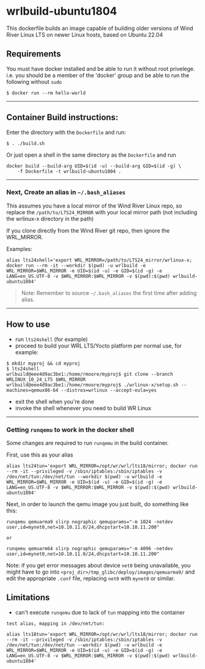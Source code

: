 # wrlbuild-ubuntu1804

This dockerfile builds an image capable of building older versions of Wind River Linux LTS on newer Linux hosts, based on Ubuntu 22.04

## Requirements
You must have docker installed and be able to run it without root privelege. i.e. you should be a member of the 'docker' group and be able to run the following without `sudo`
```
$ docker run --rm hello-world
```
---

## Container Build instructions:

Enter the directory with the `Dockerfile` and run:
```
$ . ./build.sh
```
Or just open a shell in the same directory as the `Dockerfile` and run
```
docker build --build-arg UID=$(id -u) --build-arg GID=$(id -g) \
    -f Dockerfile -t wrlbuild-ubuntu1804 .
```

---



### Next, Create an alias in `~/.bash_aliases`

This assumes you have a local mirror of the Wind River Linux repo, so replace the `/path/to/LTS24_MIRROR` with your local mirror path (not including the wrlinux-x directory in the path)

If you clone directly from the Wind River git repo, then ignore the WRL_MIRROR.

Examples:
```
alias lts24shell='export WRL_MIRROR=/path/to/LTS24_mirror/wrlinux-x; docker run --rm -it --workdir $(pwd) -u wrlbuild -e WRL_MIRROR=$WRL_MIRROR -e UID=$(id -u) -e GID=$(id -g) -e LANG=en_US.UTF-8 -v $WRL_MIRROR:$WRL_MIRROR -v $(pwd):$(pwd) wrlbuild-ubuntu1804'
```
> Note: Remember to source `~/.bash_aliases` the first time after adding alias.

---

## How to use
- run `lts24shell` (for example)
- proceed to build your WRL LTS/Yocto platform per normal use, for example:
```
$ mkdir myproj && cd myproj
$ lts24shell
wrlbuild@eee4d9ac3be1:/home/rmoore/myproj$ git clone --branch WRLINUX_10_24_LTS $WRL_MIRROR
wrlbuild@eee4d9ac3be1:/home/rmoore/myproj$ ./wrlinux-x/setup.sh --machines=qemux86-64 --distros=wrlinux --accept-eula=yes
```
- exit the shell when you're done
- invoke the shell whenever you need to build WR Linux

---

### Getting `runqemu` to work in the docker shell
Some changes are required to run `runqemu` in the build container. 

First, use this as your alias
```
alias lts24tun='export WRL_MIRROR=/opt/wr/wrl/lts18/mirror; docker run --rm -it --privileged -v /sbin/iptables:/sbin/iptables -v /dev/net/tun:/dev/net/tun --workdir $(pwd) -u wrlbuild -e WRL_MIRROR=$WRL_MIRROR -e UID=$(id -u) -e GID=$(id -g) -e LANG=en_US.UTF-8 -v $WRL_MIRROR:$WRL_MIRROR -v $(pwd):$(pwd) wrlbuild-ubuntu1804'

```

Next, in order to launch the qemu image you just built, do something like this:
```
runqemu qemuarma9 slirp nographic qemuparams="-m 1024 -netdev user,id=mynet0,net=10.10.11.0/24,dhcpstart=10.10.11.200"

or

runqemu qemuarm64 slirp nographic qemuparams="-m 4096 -netdev user,id=mynet0,net=10.10.11.0/24,dhcpstart=10.10.11.200"

```
Note: if you get error messages about device `net0` being unavailable, you might have to go into `<proj_dir>/tmp_glibc/deploy/images/qemuarma9/` and edit the appropriate `.conf` file, replacing `net0` with `mynet0` or similar.


## Limitations
- can't execute `runqemu` due to lack of `tun` mapping into the container
```
test alias, mapping in /dev/net/tun:

alias lts18tun='export WRL_MIRROR=/opt/wr/wrl/lts18/mirror; docker run --rm -it --privileged -v /sbin/iptables:/sbin/iptables -v /dev/net/tun:/dev/net/tun --workdir $(pwd) -u wrlbuild -e WRL_MIRROR=$WRL_MIRROR -e UID=$(id -u) -e GID=$(id -g) -e LANG=en_US.UTF-8 -v $WRL_MIRROR:$WRL_MIRROR -v $(pwd):$(pwd) wrlbuild-ubuntu1804'
```
